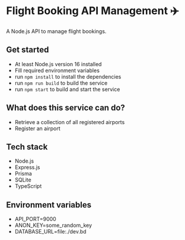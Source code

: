 # Flight Booking API Management ✈️

A Node.js API to manage flight bookings.

## Get started
- At least Node.js version 16 installed
- Fill required environment variables
- run `npm install` to install the dependencies
- run `npm run build` to build the service
- run `npm start` to build and start the service

## What does this service can do?
- Retrieve a collection of all registered airports
- Register an airport

## Tech stack

- Node.js
- Express.js
- Prisma
- SQLite
- TypeScript

## Environment variables
- API_PORT=9000
- ANON_KEY=some_random_key
- DATABASE_URL=file:./dev.bd
